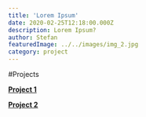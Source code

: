 ```yaml
---
title: 'Lorem Ipsum'
date: 2020-02-25T12:18:00.000Z
description: Lorem Ipsum?
author: Stefan
featuredImage: ../../images/img_2.jpg
category: project
---
```


#Projects

<!--![Man sawing](../../images/img_1.jpg)-->


[**Project 1**](/project1)  

[**Project 2**](/project2)  


